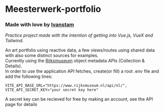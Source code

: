 # Meesterwerk-portfolio
### Made with love by [Ivanstam](https://github.com/Ivanstam)

*Practice project made with the intention of getting into Vue.js, VueX and Tailwind.*

An art portfolio using reactive data, a few views/routes using shared data with also some distinct sources for examples.  
Currently using the [Rijksmuseum](https://www.rijksmuseum.nl/api/nl/) object metadata APIs (Collection & Details).  
In order to use the application API fetches, create(or fill) a root .env file and add the following lines:  
```
VITE_API_BASE_URL="https://www.rijksmuseum.nl/api/nl/",
VITE_API_SECRET_KEY="your secret key here"
```
A secret key can be recieved for free by making an account, see the API page for details